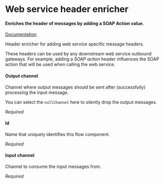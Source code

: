 # Web service header enricher
#### Enriches the header of messages by adding a SOAP Action value.
<a href="http://docs.spring.io/spring-integration/docs/2.1.x/reference/html/messaging-transformation-chapter.html#header-enricher" target="_blank">Documentation</a>

Header enricher for adding web service specific message headers.

These headers can be used by any downstream web service outbound gateways. For example, adding a <i>SOAP action</i> header influences the SOAP action that will be used when calling the web service.

#### Output channel
Channel where output messages should be sent after (successfully) processing the input message.

You can select the <code>nullChannel</code> here to silently drop the output messages.

<i>Required</i>

#### Id
Name that uniquely identifies this flow component.

<i>Required</i>

#### Input channel
Channel to consume the input messages from.

<i>Required</i>

